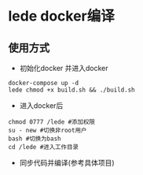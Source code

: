 # lede docker编译

## 使用方式

- 初始化docker 并进入docker

```shell
docker-compose up -d
lede chmod +x build.sh && ./build.sh
```

- 进入docker后

```shell
chmod 0777 /lede #添加权限
su - new #切换非root用户
bash #切换为bash
cd /lede #进入工作目录
```

- 同步代码并编译(参考具体项目)
